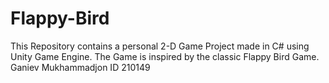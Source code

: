 # Flappy-Bird
 This Repository contains a personal 2-D Game Project made in C# using Unity Game Engine. The Game is inspired by the classic Flappy Bird Game.
Ganiev Mukhammadjon ID 210149